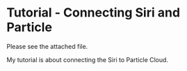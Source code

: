# Tutorial - Connecting Siri and Particle


Please see the attached file. 

My tutorial is about connecting the Siri to Particle Cloud. 

